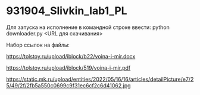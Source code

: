 # 931904_Slivkin_lab1_PL

Для запуска на исполнение в командной строке ввести: python downloader.py <URL для скачивания>

Набор ссылок на файлы:

https://tolstoy.ru/upload/iblock/b22/voina-i-mir.docx

https://tolstoy.ru/upload/iblock/519/voina-i-mir.pdf

https://static.mk.ru/upload/entities/2022/05/16/16/articles/detailPicture/e7/25/49/2f/2fb5a550c0699c9f31ec6cf2c6d41062.jpg
